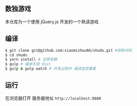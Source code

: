 ## 数独游戏

本仓库为一个使用 jQuery.js 开发的一个熟读游戏

## 编译

```BASH
$ git clone git@github.com:xiaomizhou66/shudu.git #获取代码
$ cd shudu
$ yarn install # 还原依赖
$ gulp # 编译生成 dist
$ gulp & gulp watch # 开发过程中 编译监控重载
```

## 运行

在浏览器打开 服务器地址 `http://localhost:8888`
